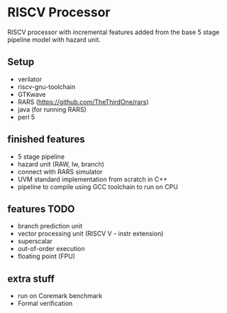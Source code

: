 # RISCV Processor
RISCV processor with incremental features added from the base 5 stage pipeline model with hazard unit.

## Setup
* verilator
* riscv-gnu-toolchain
* GTKwave
* RARS (https://github.com/TheThirdOne/rars)
* java (for running RARS)
* perl 5

## finished features
- 5 stage pipeline
- hazard unit (RAW, lw, branch)
- connect with RARS simulator
- UVM standard implementation from scratch in C++
- pipeline to compile using GCC toolchain to run on CPU

## features TODO
- branch prediction unit
- vector processing unit (RISCV V - instr extension)
- superscalar
- out-of-order execution
- floating point (FPU)

## extra stuff
- run on Coremark benchmark
- Formal verification 
